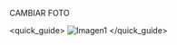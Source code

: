 CAMBIAR FOTO

<quick_guide>
![Imagen1](http://static.energysistem.com/images/manuals/39986/5388b4b13b837.jpg)
</quick_guide>
